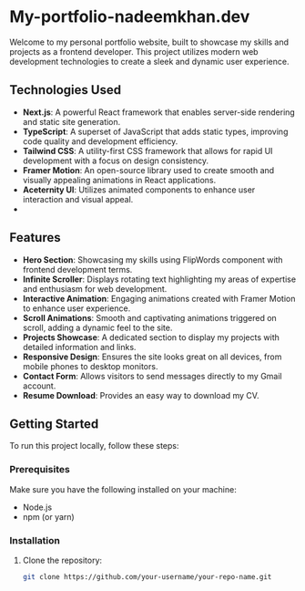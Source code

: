 # My-portfolio-nadeemkhan.dev

Welcome to my personal portfolio website, built to showcase my skills and projects as a frontend developer. This project utilizes modern web development technologies to create a sleek and dynamic user experience.

## Technologies Used

- **Next.js**: A powerful React framework that enables server-side rendering and static site generation.
- **TypeScript**: A superset of JavaScript that adds static types, improving code quality and development efficiency.
- **Tailwind CSS**: A utility-first CSS framework that allows for rapid UI development with a focus on design consistency.
- **Framer Motion**: An open-source library used to create smooth and visually appealing animations in React applications.
- **Aceternity UI**: Utilizes animated components to enhance user interaction and visual appeal.
- 

## Features

- **Hero Section**: Showcasing my skills using FlipWords component with frontend development terms.
- **Infinite Scroller**: Displays rotating text highlighting my areas of expertise and enthusiasm for web development.
- **Interactive Animation**: Engaging animations created with Framer Motion to enhance user experience.
- **Scroll Animations**: Smooth and captivating animations triggered on scroll, adding a dynamic feel to the site.
- **Projects Showcase**: A dedicated section to display my projects with detailed information and links.
- **Responsive Design**: Ensures the site looks great on all devices, from mobile phones to desktop monitors.
- **Contact Form**: Allows visitors to send messages directly to my Gmail account.
- **Resume Download**: Provides an easy way to download my CV.

## Getting Started

To run this project locally, follow these steps:

### Prerequisites

Make sure you have the following installed on your machine:

- Node.js
- npm (or yarn)

### Installation

1. Clone the repository:

   ```sh
   git clone https://github.com/your-username/your-repo-name.git
